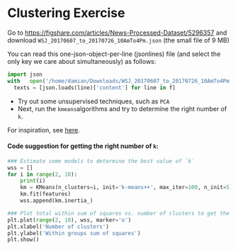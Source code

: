 # Clustering Exercise

Go to
https://figshare.com/articles/News-Processed-Dataset/5296357 and download `WSJ_20170607_to_20170726_10AmTo4Pm.json` (the small file of 9 MB)

You can read this one-json-object-per-line (jsonlines) file (and select the only key we care about simultaneously) as follows:

```python
import json
with   open('/home/damian/Downloads/WSJ_20170607_to_20170726_10AmTo4Pm.json', encoding="utf-8") as f:
  texts = [json.loads(line)['content'] for line in f]
```


- Try out some unsupervised techniques, such as `PCA`
- Next, run the `kmeans`algorithms and try to determine the right number of `k`.   

For inspiration, see [here](pca_svd_kmeans.ipynb).

#### Code suggestion for getting the right number of `k`:

```python
### Estimate some models to determine the best value of `k`
wss = []
for i in range(2, 10):
    print(i)
    km = KMeans(n_clusters=i, init='k-means++', max_iter=100, n_init=5)
    km.fit(features)
    wss.append(km.inertia_)

### Plot total within sum of squares vs. number of clusters to get the elbow plot
plt.plot(range(2, 10), wss, marker='o')
plt.xlabel('Number of clusters')
plt.ylabel('Within groups sum of squares')
plt.show()
```
